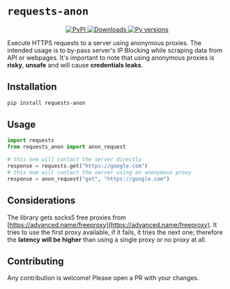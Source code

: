 # `requests-anon`

<p align="center">
  <a href="https://pypi.org/project/requests-anon/">
    <img src="https://img.shields.io/pypi/v/requests-anon?color=green&amp;label=pypi%20package" alt="PyPI">
  </a>
  <a href="https://pepy.tech/project/requests-anon">
    <img src="https://static.pepy.tech/badge/requests-anon" alt="Downloads">
  </a>
  <a href="">
    <img src="https://img.shields.io/pypi/pyversions/requests-anon?color=green" alt="Py versions">
  </a>
</p>

Execute HTTPS requests to a server using anonymous proxies.
The intended usage is to by-pass server's IP Blocking while scraping data from API or webpages.
It's important to note that using anonymous proxies is **risky**, **unsafe** and will cause **credentials leaks**.

## Installation

```bash
pip install requests-anon
```

## Usage

```python
import requests
from requests_anon import anon_request

# this one will contact the server directly
response = requests.get("https://google.com")
# this one will contact the server using an anonymous proxy 
response = anon_request("get", "https://google.com")
```

## Considerations

The library gets socks5 free proxies from [https://advanced.name/freeproxy](https://advanced.name/freeproxy).
It tries to use the first proxy available, if it fails, it tries the next one; therefore the **latency will be higher** than using a single proxy or no proxy at all.

## Contributing
Any contribution is welcome! Please open a PR with your changes.